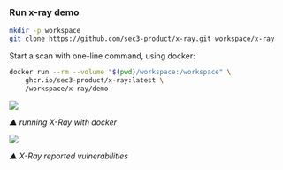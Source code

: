 
### Run x-ray demo

```sh
mkdir -p workspace
git clone https://github.com/sec3-product/x-ray.git workspace/x-ray
```

Start a scan with one-line command, using docker:

```sh
docker run --rm --volume "$(pwd)/workspace:/workspace" \
    ghcr.io/sec3-product/x-ray:latest \
    /workspace/x-ray/demo
```


![](https://miro.medium.com/v2/resize:fit:875/1*n5LYU1L9ESy7QPiaB5kaUQ.png)

*▲ running X-Ray with docker*

![](https://miro.medium.com/v2/resize:fit:875/1*8eyK0FgfMZGvZgRrBZiMaQ.png)

*▲ X-Ray reported vulnerabilities*


